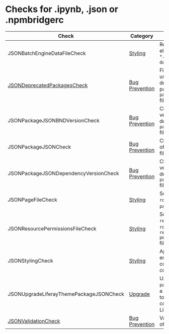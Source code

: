 # Checks for .ipynb, .json or .npmbridgerc

Check | Category | Description
----- | -------- | -----------
JSONBatchEngineDataFileCheck | [Styling](styling_checks.markdown#styling-checks) | Remove elements in `*.batch-engine-data.json` files. |
[JSONDeprecatedPackagesCheck](check/json_deprecated_packages_check.markdown#jsondeprecatedpackagescheck) | [Bug Prevention](bug_prevention_checks.markdown#bug-prevention-checks) | Finds incorrect use of deprecated packages in `package.json` files. |
JSONPackageJSONBNDVersionCheck | [Bug Prevention](bug_prevention_checks.markdown#bug-prevention-checks) | Checks the version for dependencies in `package.json` files. |
JSONPackageJSONCheck | [Bug Prevention](bug_prevention_checks.markdown#bug-prevention-checks) | Checks content of `package.json` files. |
JSONPackageJSONDependencyVersionCheck | [Bug Prevention](bug_prevention_checks.markdown#bug-prevention-checks) | Checks the version for dependencies in `package.json` files. |
JSONPageFileCheck | [Styling](styling_checks.markdown#styling-checks) | Sorts by `roleName` in `page.json` files. |
JSONResourcePermissionsFileCheck | [Styling](styling_checks.markdown#styling-checks) | Sorts by `resourceName` and `roleName` in `resource-permissions.json` files. |
JSONStylingCheck | [Styling](styling_checks.markdown#styling-checks) | Applies rules to enforce consistency in code style. |
JSONUpgradeLiferayThemePackageJSONCheck | [Upgrade](upgrade_checks.markdown#upgrade-checks) | Upgrade the `package.json` of a Liferay Theme to make it compatible with Liferay 7.4 |
[JSONValidationCheck](check/json_validation_check.markdown#jsonvalidationcheck) | [Bug Prevention](bug_prevention_checks.markdown#bug-prevention-checks) | Validates content of `.json` files. |
